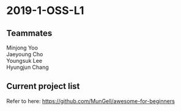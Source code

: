 # 2019-1-OSS-L1

## Teammates
Minjong Yoo <br>
Jaeyoung Cho <br>
Youngsuk Lee <br>
Hyungjun Chang <br>

## Current project list

Refer to here: https://github.com/MunGell/awesome-for-beginners
